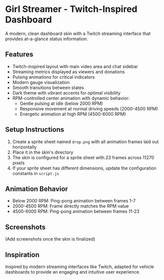 # Girl Streamer - Twitch-Inspired Dashboard

A modern, clean dashboard skin with a Twitch streaming interface that provides at-a-glance status information.

## Features
- Twitch-inspired layout with main video area and chat sidebar
- Streaming metrics displayed as viewers and donations
- Pulsing animations for critical indicators
- Modern gauge visualization
- Smooth transitions between states
- Dark theme with vibrant accents for optimal visibility
- RPM-controlled center animation with dynamic behavior:
  - Gentle pulsing at idle (below 2000 RPM)
  - Responsive movement at normal driving speeds (2000-4500 RPM)
  - Energetic animation at high RPM (4500-6000 RPM)

## Setup Instructions
1. Create a sprite sheet named `drop.png` with all animation frames laid out horizontally
2. Place it in the skin's directory
3. The skin is configured for a sprite sheet with.23 frames across 11270 pixels
4. If your sprite sheet has different dimensions, update the configuration constants in `script.js`

## Animation Behavior
- Below 2000 RPM: Ping-pong animation between frames 1-7
- 2000-4500 RPM: Frame directly matches the RPM value
- 4500-6000 RPM: Ping-pong animation between frames 11-23

## Screenshots
(Add screenshots once the skin is finalized)

## Inspiration
Inspired by modern streaming interfaces like Twitch, adapted for vehicle dashboards to provide an engaging and intuitive user experience.
